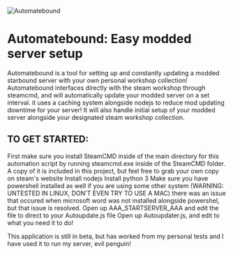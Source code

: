 
![Automatebound](https://github.com/darklysteamgear/automatebound/assets/61528531/7c8ed467-7938-43c6-8925-6ed3840ddfaa)
# Automatebound: Easy modded server setup
Automatebound is a tool for setting up and constantly updating a modded starbound server with your own personal workshop collection!
Automatebound interfaces directly with the steam workshop through steamcmd, and will automatically update your modded server on a set interval. it uses a caching system alongside nodejs to reduce mod updating downtime for your server! It will also handle initial setup of your modded server alongside your designated steam workshop collection.

## TO GET STARTED:
First make sure you install SteamCMD inside of the main directory for this automation script by running steamcmd.exe inside of the SteamCMD folder.
A copy of it is included in this project, but feel free to grab your own copy on steam's website
Install nodejs
Install python 3
Make sure you have powershell installed as well if you are using some other system (WARNING: UNTESTED IN LINUX, DON'T EVEN TRY TO USE A MAC)
there was an issue that occured when microsoft word was not installed alongside powershel, but that issue is resolved.
Open up AAA_STARTSERVER_AAA and edit the file to direct to your Autoupdate.js file
Open up Autoupdater.js, and edit to what you need it to do!

This application is still in beta, but has worked from my personal tests and I have used it to run my server, evil penguin!
